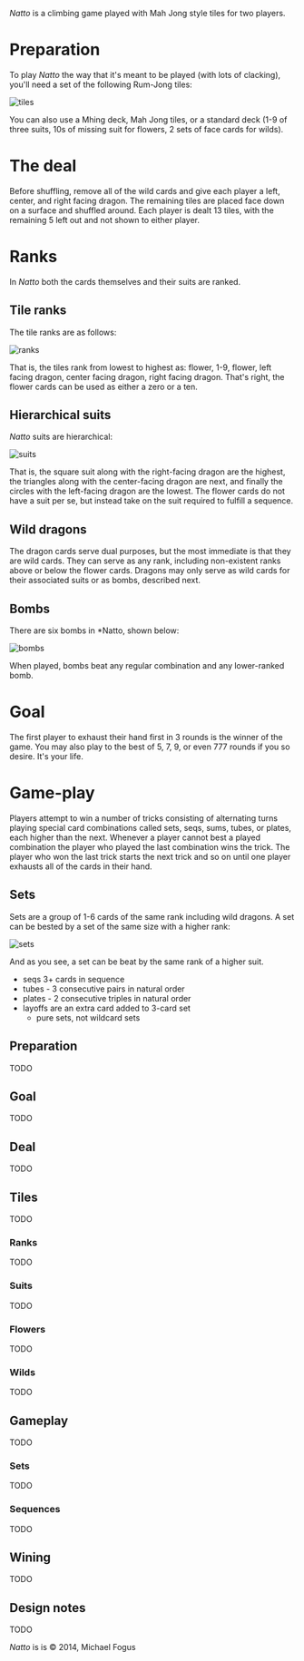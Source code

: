 *Natto* is a climbing game played with Mah Jong style tiles for two players.

Preparation
===========

To play *Natto* the way that it's meant to be played (with lots of clacking), you'll need a set of the following Rum-Jong tiles:

![tiles](https://raw.githubusercontent.com/fogus/spiel/master/kartenspiel/natto/graphics/all-tiles.png)

You can also use a Mhing deck, Mah Jong tiles, or a standard deck (1-9 of three suits, 10s of missing suit for flowers, 2 sets of face cards for wilds).

The deal
========

Before shuffling, remove all of the wild cards and give each player a left, center, and right facing dragon.  The remaining tiles are placed face down on a surface and shuffled around.  Each player is dealt 13 tiles, with the remaining 5 left out and not shown to either player.

Ranks
=====

In *Natto* both the cards themselves and their suits are ranked.

## Tile ranks

The tile ranks are as follows:

![ranks](https://raw.githubusercontent.com/fogus/spiel/master/kartenspiel/natto/graphics/ranks.png)

That is, the tiles rank from lowest to highest as: flower, 1-9, flower, left facing dragon, center facing dragon, right facing dragon. That's right, the flower cards can be used as either a zero or a ten.

## Hierarchical suits

*Natto* suits are hierarchical:

![suits](https://raw.githubusercontent.com/fogus/spiel/master/kartenspiel/natto/graphics/ranked-suits.png)

That is, the square suit along with the right-facing dragon are the highest, the triangles along with the center-facing dragon are next, and finally the circles with the left-facing dragon are the lowest.  The flower cards do not have a suit per se, but instead take on the suit required to fulfill a sequence.

## Wild dragons

The dragon cards serve dual purposes, but the most immediate is that they are wild cards.  They can serve as any rank, including non-existent ranks above or below the flower cards.  Dragons may only serve as wild cards for their associated suits or as bombs, described next.

## Bombs

There are six bombs in *Natto, shown below:

![bombs](https://raw.githubusercontent.com/fogus/spiel/master/kartenspiel/natto/graphics/bombs.png)

When played, bombs beat any regular combination and any lower-ranked bomb.

Goal
====

The first player to exhaust their hand first in 3 rounds is the winner of the game.  You may also play to the best of 5, 7, 9, or even 777 rounds if you so desire.  It's your life.

Game-play
=========

Players attempt to win a number of tricks consisting of alternating turns playing special card combinations called sets, seqs, sums, tubes, or plates, each higher than the next.  Whenever a player cannot best a played combination the player who played the last combination wins the trick.  The player who won the last trick starts the next trick and so on until one player exhausts all of the cards in their hand.

## Sets

Sets are a group of 1-6 cards of the same rank including wild dragons.  A set can be bested by a set of the same size with a higher rank:

![sets](https://raw.githubusercontent.com/fogus/spiel/master/kartenspiel/natto/graphics/sets.png)

And as you see, a set can be beat by the same rank of a higher suit.



 * seqs 3+ cards in sequence
 * tubes - 3 consecutive pairs in natural order
 * plates - 2 consecutive triples in natural order
 * layoffs are an extra card added to 3-card set
   - pure sets, not wildcard sets
 
 

Preparation
-----------

TODO


Goal
----

TODO


Deal
----

TODO


Tiles
-----

TODO

### Ranks

TODO

### Suits

TODO

### Flowers

TODO

### Wilds

TODO

Gameplay
--------

TODO

### Sets

TODO

### Sequences

TODO

Wining
------

TODO

Design notes
------------

TODO

*Natto* is is © 2014, Michael Fogus

